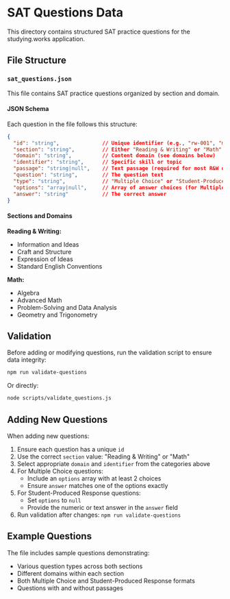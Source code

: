 # SAT Questions Data

This directory contains structured SAT practice questions for the studying.works application.

## File Structure

### `sat_questions.json`

This file contains SAT practice questions organized by section and domain.

#### JSON Schema

Each question in the file follows this structure:

```json
{
  "id": "string",              // Unique identifier (e.g., "rw-001", "math-001")
  "section": "string",         // Either "Reading & Writing" or "Math"
  "domain": "string",          // Content domain (see domains below)
  "identifier": "string",      // Specific skill or topic
  "passage": "string|null",    // Text passage (required for most R&W questions)
  "question": "string",        // The question text
  "type": "string",            // "Multiple Choice" or "Student-Produced Response"
  "options": "array|null",     // Array of answer choices (for Multiple Choice)
  "answer": "string"           // The correct answer
}
```

#### Sections and Domains

**Reading & Writing:**
- Information and Ideas
- Craft and Structure
- Expression of Ideas
- Standard English Conventions

**Math:**
- Algebra
- Advanced Math
- Problem-Solving and Data Analysis
- Geometry and Trigonometry

## Validation

Before adding or modifying questions, run the validation script to ensure data integrity:

```bash
npm run validate-questions
```

Or directly:

```bash
node scripts/validate_questions.js
```

## Adding New Questions

When adding new questions:

1. Ensure each question has a unique `id`
2. Use the correct `section` value: "Reading & Writing" or "Math"
3. Select appropriate `domain` and `identifier` from the categories above
4. For Multiple Choice questions:
   - Include an `options` array with at least 2 choices
   - Ensure `answer` matches one of the options exactly
5. For Student-Produced Response questions:
   - Set `options` to `null`
   - Provide the numeric or text answer in the `answer` field
6. Run validation after changes: `npm run validate-questions`

## Example Questions

The file includes sample questions demonstrating:
- Various question types across both sections
- Different domains within each section
- Both Multiple Choice and Student-Produced Response formats
- Questions with and without passages

